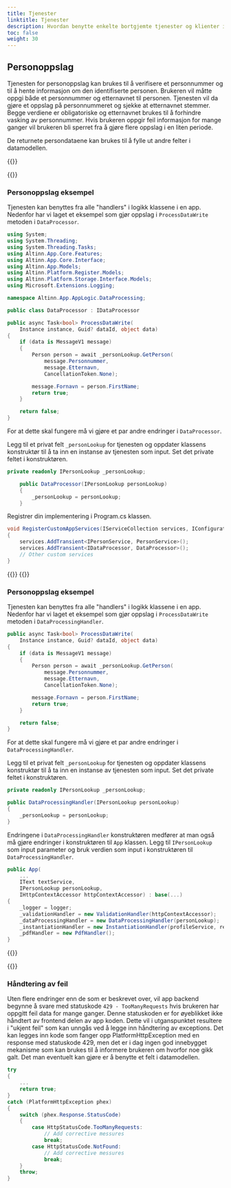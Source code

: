 ```yaml
---
title: Tjenester
linktitle: Tjenester
description: Hvordan benytte enkelte bortgjemte tjenester og klienter i app template bibliotekene.
toc: false
weight: 30
---
```


## Personoppslag
Tjenesten for personoppslag kan brukes til å verifisere et personnummer og til å hente informasjon om den identifiserte personen. Brukeren vil måtte oppgi både et personnummer og etternavnet til personen. Tjenesten vil da gjøre et oppslag på personnummeret og sjekke at etternavnet stemmer. Begge verdiene er obligatoriske og etternavnet brukes til å forhindre vasking av personnummer. Hvis brukeren oppgir feil informasjon for mange ganger vil brukeren bli sperret fra å gjøre flere oppslag i en liten periode.

De returnete persondataene kan brukes til å fylle ut andre felter i datamodellen.

{{<content-version-selector classes="border-box">}}

{{<content-version-container version-label="v7">}}
### Personoppslag eksempel
Tjenesten kan benyttes fra alle "handlers" i logikk klassene i en app. Nedenfor har vi laget et eksempel som gjør oppslag i `ProcessDataWrite` metoden i `DataProcessor`.

```C#
using System;
using System.Threading;
using System.Threading.Tasks;
using Altinn.App.Core.Features;
using Altinn.App.Core.Interface;
using Altinn.App.Models;
using Altinn.Platform.Register.Models;
using Altinn.Platform.Storage.Interface.Models;
using Microsoft.Extensions.Logging;

namespace Altinn.App.AppLogic.DataProcessing;

public class DataProcessor : IDataProcessor

public async Task<bool> ProcessDataWrite(
    Instance instance, Guid? dataId, object data)
{
    if (data is MessageV1 message)
    {
        Person person = await _personLookup.GetPerson(
            message.Personnummer, 
            message.Etternavn, 
            CancellationToken.None);

        message.Fornavn = person.FirstName;
        return true;
    }

    return false;
}
```

For at dette skal fungere må vi gjøre et par andre endringer i `DataProcessor`. 

Legg til et privat felt `_personLookup` for tjenesten og oppdater klassens konstruktør til å ta inn en instanse av tjenesten som input. Set det private feltet i konstruktøren.

```C#
private readonly IPersonLookup _personLookup;

    public DataProcessor(IPersonLookup personLookup)
    {
        _personLookup = personLookup;
    }
```

Registrer din implementering i Program.cs klassen.

```C# {hl_lines=[3]}
void RegisterCustomAppServices(IServiceCollection services, IConfiguration config)
{
    services.AddTransient<IPersonService, PersonService>();
    services.AddTransient<IDataProcessor, DataProcessor>();
    // Other custom services
}
```
{{</content-version-container>}}
{{<content-version-container version-label="v4, v5, v6">}}
### Personoppslag eksempel
Tjenesten kan benyttes fra alle "handlers" i logikk klassene i en app. Nedenfor har vi laget et eksempel som gjør oppslag i `ProcessDataWrite` metoden i `DataProcessingHandler`.

```C#
public async Task<bool> ProcessDataWrite(
    Instance instance, Guid? dataId, object data)
{
    if (data is MessageV1 message)
    {
        Person person = await _personLookup.GetPerson(
            message.Personnummer, 
            message.Etternavn, 
            CancellationToken.None);

        message.Fornavn = person.FirstName;
        return true;
    }

    return false;
}
```

For at dette skal fungere må vi gjøre et par andre endringer i `DataProcessingHandler`. 

Legg til et privat felt `_personLookup` for tjenesten og oppdater klassens konstruktør til å ta inn en instanse av tjenesten som input. Set det private feltet i konstruktøren.

```C#
private readonly IPersonLookup _personLookup;

public DataProcessingHandler(IPersonLookup personLookup)
{
    _personLookup = personLookup;
}
```

Endringene i `DataProcessingHandler` konstruktøren medfører at man også må gjøre endringer i konstruktøren til `App` klassen. Legg til `IPersonLookup` som input parameter og bruk verdien som input i konstruktøren til `DataProcessingHandler`.

```C# {hl_lines=[4,9]}
public App(
    ...
    IText textService,
    IPersonLookup personLookup,
    IHttpContextAccessor httpContextAccessor) : base(...)
{
    _logger = logger;
    _validationHandler = new ValidationHandler(httpContextAccessor);
    _dataProcessingHandler = new DataProcessingHandler(personLookup);
    _instantiationHandler = new InstantiationHandler(profileService, registerService);
    _pdfHandler = new PdfHandler();
}
```
{{</content-version-container>}}

{{</content-version-selector>}}

### Håndtering av feil

Uten flere endringer enn de som er beskrevet over, vil app backend begynne å svare med statuskode `429 - TooManyRequests` hvis brukeren har oppgitt feil data for mange ganger. Denne statuskoden er for øyeblikket ikke håndtert av frontend delen av app koden. Dette vil i utganspunktet resultere i "ukjent feil" som kan unngås ved å legge inn håndtering av exceptions. Det kan legges inn kode som fanger opp PlatformHttpException med en response med statuskode 429, men det er i dag ingen god innebygget mekanisme som kan brukes til å informere brukeren om hvorfor noe gikk galt. Det man eventuelt kan gjøre er å benytte et felt i datamodellen.

```C#
try
{
    ...
    return true;
}
catch (PlatformHttpException phex)
{
    switch (phex.Response.StatusCode)
    {
        case HttpStatusCode.TooManyRequests:
            // Add corrective messures
            break;
        case HttpStatusCode.NotFound:
            // Add corrective messures
            break;
    }
    throw;
}
```
